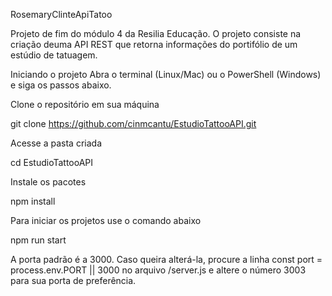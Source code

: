 RosemaryClinteApiTatoo

Projeto de fim do módulo 4 da Resilia Educação. O projeto consiste na criação deuma API REST que retorna informações do portifólio de um estúdio de tatuagem.


Iniciando o projeto
Abra o terminal (Linux/Mac) ou o PowerShell (Windows) e siga os passos abaixo.

Clone o repositório em sua máquina

git clone https://github.com/cinmcantu/EstudioTattooAPI.git

Acesse a pasta criada

cd EstudioTattooAPI

Instale os pacotes

npm install

Para iniciar os projetos use o comando abaixo

npm run start

A porta padrão é a 3000. Caso queira alterá-la, procure a linha const port = process.env.PORT || 3000 no arquivo /server.js e altere o número 3003 para sua porta de preferência.

